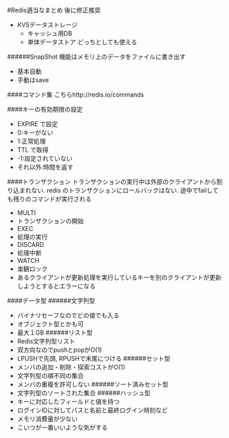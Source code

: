 #Redis適当なまとめ
後に修正推奨


* KVSデータストレージ
  * キャッシュ用DB
  * 単体データストア
どっちとしても使える

######SnapShot 機能はメモリ上のデータをファイルに書き出す
* 基本自動
 * 手動はsave 

####コマンド集
こちらhttp://redis.io/commands

####キーの有効期限の設定
* EXPIRE で設定
 * 0:キーがない
 * 1:正常処理
* TTL で取得
 * -1:設定されていない
 * それ以外:時間を返す

####トランザクション
トランザクションの実行中は外部のクライアントから割り込まれない.
redis のトランザクションにロールバックはない.
途中でfailしても残りのコマンドが実行される

* MULTI
 * トランザクションの開始
* EXEC
 * 処理の実行
* DISCARD
 * 処理中断
* WATCH
 * 楽観ロック
  * あるクライアントが更新処理を実行しているキーを別のクライアントが更新しようとするとエラーになる

####データ型
######文字列型
* バイナリセーフなのでどの値でも入る
 * オブジェクト型とかも可
* 最大１GB
######リスト型
* Redis文字列型リスト
* 双方向なのでpushとpopがO(1)
* LPUSHで先頭, RPUSHで末尾につける
######セット型
* メンバの追加・削除・探索コストがO(1)
* 文字列型の順不同の集合
* メンバの重複を許可しない
######ソート済みセット型
* 文字列型のソートされた集合
######ハッシュ型
* キーに対応したフィールドと値を持つ
 * ログインIDに対してパスと名前と最終ログイン時刻など
 * メモリ消費量が少ない
 * こいつが一番いいような気がする
